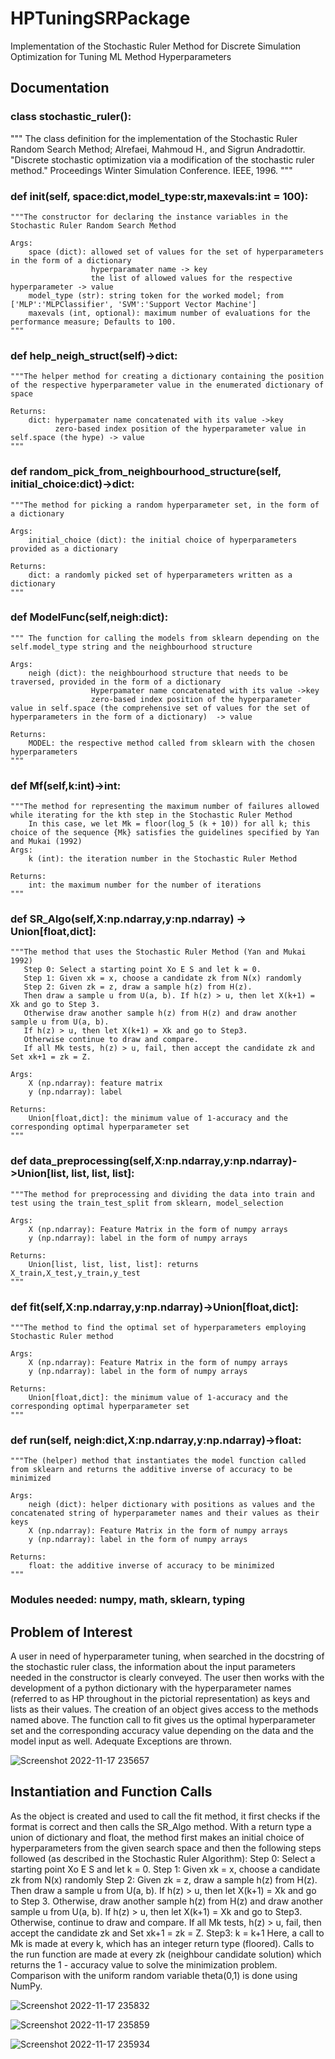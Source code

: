 # HPTuningSRPackage
Implementation of the Stochastic Ruler Method for Discrete Simulation Optimization for Tuning ML Method Hyperparameters

## Documentation

### class stochastic_ruler():
  
  """
  The class definition for the implementation of the Stochastic Ruler Random Search Method;
  Alrefaei, Mahmoud H., and Sigrun Andradottir.
  "Discrete stochastic optimization via a modification of the stochastic ruler method."
  Proceedings Winter Simulation Conference. IEEE, 1996.
  """

 
  ### def __init__(self, space:dict,model_type:str,maxevals:int = 100):
    
    """The constructor for declaring the instance variables in the Stochastic Ruler Random Search Method
 
    Args:
        space (dict): allowed set of values for the set of hyperparameters in the form of a dictionary
                      hyperparamater name -> key
                      the list of allowed values for the respective hyperparameter -> value
        model_type (str): string token for the worked model; from ['MLP':'MLPClassifier', 'SVM':'Support Vector Machine']
        maxevals (int, optional): maximum number of evaluations for the performance measure; Defaults to 100.
    """

### def help_neigh_struct(self)->dict:
    
    """The helper method for creating a dictionary containing the position of the respective hyperparameter value in the enumerated dictionary of space
 
    Returns:
        dict: hyperpamater name concatenated with its value ->key
              zero-based index position of the hyperparameter value in self.space (the hype) -> value
    """
### def random_pick_from_neighbourhood_structure(self, initial_choice:dict)->dict:
    
    """The method for picking a random hyperparameter set, in the form of a dictionary
 
    Args:
        initial_choice (dict): the initial choice of hyperparameters provided as a dictionary
 
    Returns:
        dict: a randomly picked set of hyperparameters written as a dictionary
    """

### def ModelFunc(self,neigh:dict):
    
    """ The function for calling the models from sklearn depending on the self.model_type string and the neighbourhood structure
 
    Args:
        neigh (dict): the neighbourhood structure that needs to be traversed, provided in the form of a dictionary
                      Hyperpamater name concatenated with its value ->key
                      zero-based index position of the hyperparameter value in self.space (the comprehensive set of values for the set of hyperparameters in the form of a dictionary)  -> value
 
    Returns:
        MODEL: the respective method called from sklearn with the chosen hyperparameters
    """

### def Mf(self,k:int)->int:
    
    """The method for representing the maximum number of failures allowed while iterating for the kth step in the Stochastic Ruler Method
        In this case, we let Mk = floor(log_5 (k + 10)) for all k; this choice of the sequence {Mk} satisfies the guidelines specified by Yan and Mukai (1992)
    Args:
        k (int): the iteration number in the Stochastic Ruler Method
 
    Returns:
        int: the maximum number for the number of iterations
    """

### def SR_Algo(self,X:np.ndarray,y:np.ndarray) -> Union[float,dict]:
    
    """The method that uses the Stochastic Ruler Method (Yan and Mukai 1992)
       Step 0: Select a starting point Xo E S and let k = 0.
       Step 1: Given xk = x, choose a candidate zk from N(x) randomly
       Step 2: Given zk = z, draw a sample h(z) from H(z).
       Then draw a sample u from U(a, b). If h(z) > u, then let X(k+1) = Xk and go to Step 3.
       Otherwise draw another sample h(z) from H(z) and draw another sample u from U(a, b).
       If h(z) > u, then let X(k+1) = Xk and go to Step3.
       Otherwise continue to draw and compare.
       If all Mk tests, h(z) > u, fail, then accept the candidate zk and Set xk+1 = zk = Z.
 
    Args:
        X (np.ndarray): feature matrix
        y (np.ndarray): label
 
    Returns:
        Union[float,dict]: the minimum value of 1-accuracy and the corresponding optimal hyperparameter set
    """

### def data_preprocessing(self,X:np.ndarray,y:np.ndarray)->Union[list, list, list, list]:
    
    """The method for preprocessing and dividing the data into train and test using the train_test_split from sklearn, model_selection
 
    Args:
        X (np.ndarray): Feature Matrix in the form of numpy arrays
        y (np.ndarray): label in the form of numpy arrays
 
    Returns:
        Union[list, list, list, list]: returns X_train,X_test,y_train,y_test
    """

### def fit(self,X:np.ndarray,y:np.ndarray)->Union[float,dict]:
    
    """The method to find the optimal set of hyperparameters employing Stochastic Ruler method
 
    Args:
        X (np.ndarray): Feature Matrix in the form of numpy arrays
        y (np.ndarray): label in the form of numpy arrays
 
    Returns:
        Union[float,dict]: the minimum value of 1-accuracy and the corresponding optimal hyperparameter set
    """

  ### def run(self, neigh:dict,X:np.ndarray,y:np.ndarray)->float:
    
    """The (helper) method that instantiates the model function called from sklearn and returns the additive inverse of accuracy to be minimized
 
    Args:
        neigh (dict): helper dictionary with positions as values and the concatenated string of hyperparameter names and their values as their keys
        X (np.ndarray): Feature Matrix in the form of numpy arrays
        y (np.ndarray): label in the form of numpy arrays
 
    Returns:
        float: the additive inverse of accuracy to be minimized
    """
    
   ### Modules needed: numpy, math, sklearn, typing
   
## Problem of Interest

A user in need of hyperparameter tuning, when searched in the docstring of the stochastic ruler class, the information about the input parameters needed in the constructor is clearly conveyed. The user then works with the development of a python dictionary with the hyperparameter names (referred to as HP throughout in the pictorial representation) as keys and lists as their values. 
The creation of an object gives access to the methods named above. The function call to fit gives us the optimal hyperparameter set and the corresponding accuracy value depending on the data and the model input as well.
Adequate Exceptions are thrown.

![Screenshot 2022-11-17 235657](https://user-images.githubusercontent.com/59050030/202527968-d711c962-11f6-4330-a340-7adb6a65fc5a.jpg)

## Instantiation and Function Calls
As the object is created and used to call the fit method, it first checks if the format is correct and then calls the SR_Algo method. With a return type a union of dictionary and float, the method first makes an initial choice of hyperparameters from the given search space and then the following steps followed (as described in the Stochastic Ruler Algorithm):
Step 0: Select a starting point Xo E S and let k = 0.
Step 1: Given xk = x, choose a candidate zk from N(x) randomly
Step 2: Given zk = z, draw a sample h(z) from H(z). Then draw a sample u from U(a, b). If h(z) > u, then let X(k+1) = Xk and go to Step 3.  Otherwise, draw another sample h(z) from H(z) and draw another sample u from U(a, b). If h(z) > u, then let X(k+1) = Xk and go to Step3. Otherwise, continue to draw and compare.
If all Mk tests, h(z) > u, fail, then accept the candidate zk and Set xk+1 = zk = Z.
Step3: k = k+1
Here, a call to Mk is made at every k, which has an integer return type (floored). Calls to the run function are made at every zk (neighbour candidate solution) which returns the 1 - accuracy value to solve the minimization problem. Comparison with the uniform random variable theta(0,1) is done using NumPy.

![Screenshot 2022-11-17 235832](https://user-images.githubusercontent.com/59050030/202528306-affd4508-0e4d-4be3-aed9-44518c21895c.jpg)

![Screenshot 2022-11-17 235859](https://user-images.githubusercontent.com/59050030/202528395-11570650-7a18-4399-9d15-8ff23bed5400.jpg)

![Screenshot 2022-11-17 235934](https://user-images.githubusercontent.com/59050030/202528545-790194d1-6ceb-48c8-8b32-c9f3dce19953.jpg)
